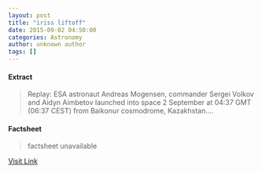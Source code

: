 ```yaml
---
layout: post
title: "iriss liftoff"
date: 2015-09-02 04:50:00
categories: Astronomy
author: unknown author
tags: []
---
```



#### Extract
>Replay: ESA astronaut Andreas Mogensen, commander Sergei Volkov and Aidyn Aimbetov launched into space 2 September at 04:37 GMT (06:37 CEST) from Baikonur cosmodrome, Kazakhstan....

#### Factsheet
>factsheet unavailable

[Visit Link](http://www.esa.int/ESA_Multimedia/Videos/2015/09/iriss_mission_liftoff)


